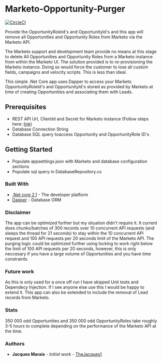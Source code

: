 # Marketo-Opportunity-Purger

[![CircleCI](https://circleci.com/gh/Thejacques1/Marketo-Opportunity-Purger.svg?style=svg)](https://circleci.com/gh/Thejacques1/Marketo-Opportunity-Purger)

Provide the OpportunityRoleId's and OpportunityId's and this app will remove all Opportunities and Opportunity Roles from Marketo via the Marketo API.

The Marketo support and development team provide no means at this stage to delete All Opportunities and Opportunity Roles from a Marketo instance from within the Marketo UI. The solution provided is to re-provisioning the Marketo instance. Doing so would force the customer to lose all custom fields, campaigns and velocity scripts. This is less than ideal.

This simple .Net Core app uses Dapper to access your Marketo OpportunityRoleId's and OpportunityId's stored as provided by Marketo at time of creating Opportunities and associating them with Leads.

## Prerequisites

* REST API Url, ClientId and Secret for Marketo instance (Follow steps here: [link](https://developers.marketo.com/rest-api/))
* Database Connection String
* Database SQL query toaccess Opportunity and OpportunityRole ID's

## Getting Started

* Populate appsettings.json with Marketo and database configuration sections
* Populate sql query in DatabaseRepository.cs

### Built With

* [.Net core 2.1](https://dotnet.microsoft.com/download/dotnet-core/2.1) - The developer platform
* [Dapper](https://github.com/StackExchange/Dapper) - Database ORM

### Disclaimer

The app can be optimized further but my situation didn't require it. 
It current does chunks/batches of 300 records over 10 concurrent API requests (and sleeps the thread for 21 seconds) to stay within the 10 concurrent API request and 100 API requests per 20 seconds limit of the Marketo API. The purging logic could be optimized further using locking to work right below the limit of 100 API requests per 20 seconds, however, this is only neccesary if you have a large volume of Opportunities and you have time constraints.

### Future work

As this is only used for a once off run I have skipped Unit tests and Dependecy Injection. If I see anyone else use this I would be happy to extend it.
This app can also be extended to include the removal of Lead records from Marketo.

### Stats

350 000 odd Opportunities and 350 000 odd OpportunityRoles take roughly 3-5 hours to complete depending on the performance of the Marketo API at the time.

### Authors

* **Jacques Marais** - *Initial work* - [TheJacques1](https://github.com/Thejacques1/)
